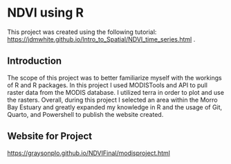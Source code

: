 # NDVI using R

This project was created using the following tutorial: https://jdmwhite.github.io/Intro_to_Spatial/NDVI_time_series.html .

## Introduction
The scope of this project was to better familiarize myself with the workings of R and R packages. In this project I used MODISTools and API to pull raster data from the MODIS database. I utilized terra in order to plot and use the rasters. 
Overall, during this project I selected an area within the Morro Bay Estuary and greatly expanded my knowledge in R and the usage of Git, Quarto, and Powershell to publish the website created.

## Website for Project
https://graysonplo.github.io/NDVIFinal/modisproject.html
